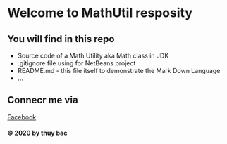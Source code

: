 # Welcome to MathUtil resposity
## You will find in this repo
* Source code of a Math Utility aka Math class in JDK
* .gitignore file using for NetBeans project
* README.md - this file itself to demonstrate the Mark Down Language
* ...
## Connecr me via
[Facebook](https://facebook.com/profile.php?id=100010831787487)

#### © 2020 by thuy bac
